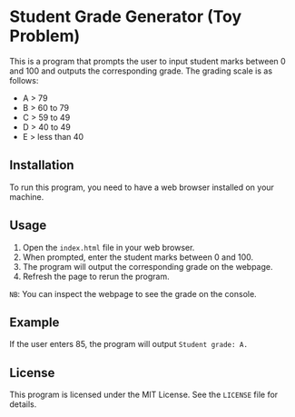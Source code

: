 # Student Grade Generator (Toy Problem)

This is a program that prompts the user to input student marks between 0 and 100 and outputs the corresponding grade. The grading scale is as follows:

- A > 79
- B > 60 to 79
- C > 59 to 49
- D > 40 to 49
- E > less than 40

## Installation
To run this program, you need to have a web browser installed on your machine.

## Usage
1. Open the `index.html` file in your web browser.
2. When prompted, enter the student marks between 0 and 100.
3. The program will output the corresponding grade on the webpage.
4. Refresh the page to rerun the program.

`NB`: You can inspect the webpage to see the grade on the console.

## Example
If the user enters 85, the program will output `Student grade: A.`

## License
This program is licensed under the MIT License. See the `LICENSE` file for details.
